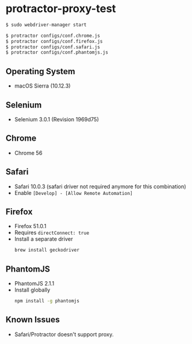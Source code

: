 # protractor-proxy-test

```bash
$ sudo webdriver-manager start
```

```bash
$ protractor configs/conf.chrome.js
$ protractor configs/conf.firefox.js
$ protractor configs/conf.safari.js
$ protractor configs/conf.phantomjs.js
```

## Operating System

- macOS Sierra (10.12.3)

## Selenium

- Selenium 3.0.1 (Revision 1969d75)

## Chrome

- Chrome 56

## Safari

- Safari 10.0.3 (safari driver not required anymore for this combination)
- Enable `[Develop] - [Allow Remote Automation]`

## Firefox

- Firefox 51.0.1
- Requires `directConnect: true`
- Install a separate driver
    ```bash
    brew install geckodriver
    ```

## PhantomJS

- PhantomJS 2.1.1
- Install globally
    ```bash
    npm install -g phantomjs
    ```

## Known Issues

- Safari/Protractor doesn't support proxy.